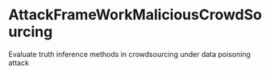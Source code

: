 # AttackFrameWorkMaliciousCrowdSourcing
Evaluate truth inference methods in crowdsourcing under data poisoning attack
